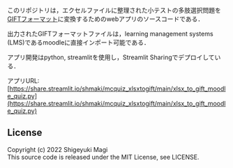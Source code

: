 このリポジトリは，エクセルファイルに整理された小テストの多肢選択問題を[GIFTフォーマット](https://docs.moodle.org/3x/ja/GIFTフォーマット)に変換するためのwebアプリのソースコードである．

出力されたGIFTフォーマットファイルは，learning management systems (LMS)であるmoodleに直接インポート可能である．

アプリ開発はpython, streamlitを使用し，Streamlit Sharingでデプロイしている．

アプリURL:[https://share.streamlit.io/shmaki/mcquiz_xlsxtogift/main/xlsx_to_gift_moodle_quiz.py](https://share.streamlit.io/shmaki/mcquiz_xlsxtogift/main/xlsx_to_gift_moodle_quiz.py)

## License
Copyright (c) 2022 Shigeyuki Magi  
This source code is released under the MIT License, see LICENSE.
